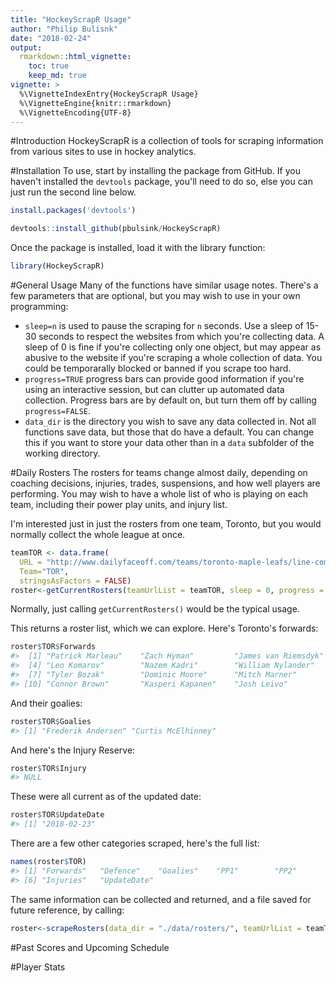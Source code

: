 ```yaml
---
title: "HockeyScrapR Usage"
author: "Philip Bulisnk"
date: "2018-02-24"
output:
  rmarkdown::html_vignette:
    toc: true
    keep_md: true
vignette: >
  %\VignetteIndexEntry{HockeyScrapR Usage}
  %\VignetteEngine{knitr::rmarkdown}
  %\VignetteEncoding{UTF-8}
---
```




#Introduction
HockeyScrapR is a collection of tools for scraping information from various sites to use in hockey analytics. 

#Installation
To use, start by installing the package from GitHub. If you haven't installed the `devtools` package, you'll need to do so, else you can just run the second line below.

```r
install.packages('devtools')

devtools::install_github(pbulsink/HockeyScrapR)
```

Once the package is installed, load it with the library function:

```r
library(HockeyScrapR)
```

#General Usage
Many of the functions have similar usage notes. There's a few parameters that are optional, but you may wish to use in your own programming:
- `sleep=n` is used to pause the scraping for `n` seconds. Use a sleep of 15-30 seconds to respect the websites from which you're collecting data. A sleep of 0 is fine if you're collecting only one object, but may appear as abusive to the website if you're scraping a whole collection of data. You could be temporarally blocked or banned if you scrape too hard.
- `progress=TRUE` progress bars can provide good information if you're using an interactive session, but can clutter up automated data collection. Progress bars are by default on, but turn them off by calling `progress=FALSE`. 
- `data_dir` is the directory you wish to save any data collected in. Not all functions save data, but those that do have a default. You can change this if you want to store your data other than in a `data` subfolder of the working directory. 

#Daily Rosters
The rosters for teams change almost daily, depending on coaching decisions, injuries, trades, suspensions, and how well players are performing. You may wish to have a whole list of who is playing on each team, including their power play units, and injury list.

I'm interested just in just the rosters from one team, Toronto, but you would normally collect the whole league at once. 

```r
teamTOR <- data.frame(
  URL = "http://www.dailyfaceoff.com/teams/toronto-maple-leafs/line-combinations/", 
  Team="TOR", 
  stringsAsFactors = FALSE)
roster<-getCurrentRosters(teamUrlList = teamTOR, sleep = 0, progress = FALSE)
```

Normally, just calling `getCurrentRosters()` would be the typical usage. 

This returns a roster list, which we can explore. Here's Toronto's forwards:

```r
roster$TOR$Forwards
#>  [1] "Patrick Marleau"    "Zach Hyman"         "James van Riemsdyk"
#>  [4] "Leo Komarov"        "Nazem Kadri"        "William Nylander"  
#>  [7] "Tyler Bozak"        "Dominic Moore"      "Mitch Marner"      
#> [10] "Connor Brown"       "Kasperi Kapanen"    "Josh Leivo"
```

And their goalies:

```r
roster$TOR$Goalies
#> [1] "Frederik Andersen" "Curtis McElhinney"
```

And here's the Injury Reserve:

```r
roster$TOR$Injury
#> NULL
```

These were all current as of the updated date:

```r
roster$TOR$UpdateDate
#> [1] "2018-02-23"
```

There are a few other categories scraped, here's the full list:

```r
names(roster$TOR)
#> [1] "Forwards"   "Defence"    "Goalies"    "PP1"        "PP2"       
#> [6] "Injuries"   "UpdateDate"
```

The same information can be collected and returned, and a file saved for future reference, by calling:

```r
roster<-scrapeRosters(data_dir = "./data/rosters/", teamUrlList = teamTOR, sleep = 0, progress = FALSE)
```

#Past Scores and Upcoming Schedule

#Player Stats

